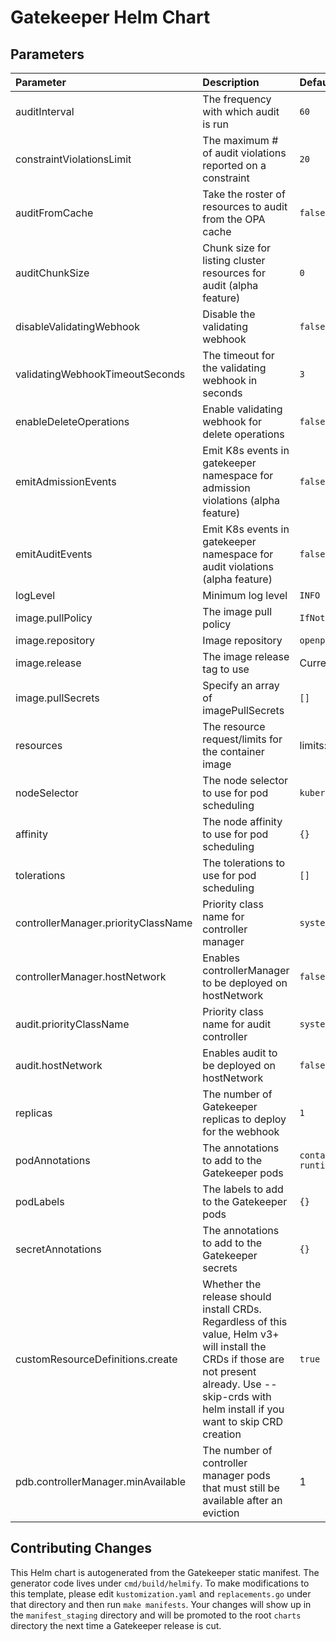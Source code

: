 # Gatekeeper Helm Chart

## Parameters

| Parameter                           | Description                                                                                                                                                                                            | Default                                                                   |
| :---------------------------------- | :----------------------------------------------------------------------------------------------------------------------------------------------------------------------------------------------------- | :------------------------------------------------------------------------ |
| auditInterval                       | The frequency with which audit is run                                                                                                                                                                  | `60`                                                                      |
| constraintViolationsLimit           | The maximum # of audit violations reported on a constraint                                                                                                                                             | `20`                                                                      |
| auditFromCache                      | Take the roster of resources to audit from the OPA cache                                                                                                                                               | `false`                                                                   |
| auditChunkSize                      | Chunk size for listing cluster resources for audit (alpha feature)                                                                                                                                     | `0`                                                                       |
| disableValidatingWebhook            | Disable the validating webhook                                                                                                                                                                         | `false`                                                                   |
| validatingWebhookTimeoutSeconds     | The timeout for the validating webhook in seconds                                                                                                                                                      | `3`                                                                       |
| enableDeleteOperations              | Enable validating webhook for delete operations                                                                                                                                                        | `false`                                                                   |
| emitAdmissionEvents                 | Emit K8s events in gatekeeper namespace for admission violations (alpha feature)                                                                                                                       | `false`                                                                   |
| emitAuditEvents                     | Emit K8s events in gatekeeper namespace for audit violations (alpha feature)                                                                                                                           | `false`                                                                   |
| logLevel                            | Minimum log level                                                                                                                                                                                      | `INFO`                                                                    |
| image.pullPolicy                    | The image pull policy                                                                                                                                                                                  | `IfNotPresent`                                                            |
| image.repository                    | Image repository                                                                                                                                                                                       | `openpolicyagent/gatekeeper`                                              |
| image.release                       | The image release tag to use                                                                                                                                                                           | Current release version: `v3.4.0-beta.0`                                  |
| image.pullSecrets                   | Specify an array of imagePullSecrets                                                                                                                                                                   | `[]`                                                                      |
| resources                           | The resource request/limits for the container image                                                                                                                                                    | limits: 1 CPU, 512Mi, requests: 100mCPU, 256Mi                            |
| nodeSelector                        | The node selector to use for pod scheduling                                                                                                                                                            | `kubernetes.io/os: linux`                                                 |
| affinity                            | The node affinity to use for pod scheduling                                                                                                                                                            | `{}`                                                                      |
| tolerations                         | The tolerations to use for pod scheduling                                                                                                                                                              | `[]`                                                                      |
| controllerManager.priorityClassName | Priority class name for controller manager                                                                                                                                                             | `system-cluster-critical`                                                 |
| controllerManager.hostNetwork       | Enables controllerManager to be deployed on hostNetwork                                                                                                                                                | `false`                                                                   |
| audit.priorityClassName             | Priority class name for audit controller                                                                                                                                                               | `system-cluster-critical`                                                 |
| audit.hostNetwork                   | Enables audit to be deployed on hostNetwork                                                                                                                                                            | `false`                                                                   |
| replicas                            | The number of Gatekeeper replicas to deploy for the webhook                                                                                                                                            | `1`                                                                       |
| podAnnotations                      | The annotations to add to the Gatekeeper pods                                                                                                                                                          | `container.seccomp.security.alpha.kubernetes.io/manager: runtime/default` |
| podLabels                           | The labels to add to the Gatekeeper pods                                                                                                                                                                 | `{}` |
| secretAnnotations                   | The annotations to add to the Gatekeeper secrets                                                                                                                                                       | `{}`                                                                      |
| customResourceDefinitions.create    | Whether the release should install CRDs. Regardless of this value, Helm v3+ will install the CRDs if those are not present already. Use --skip-crds with helm install if you want to skip CRD creation | `true`                                                                    |
| pdb.controllerManager.minAvailable  | The number of controller manager pods that must still be available after an eviction                                                                                                                   | 1                                                                         |

## Contributing Changes

This Helm chart is autogenerated from the Gatekeeper static manifest. The
generator code lives under `cmd/build/helmify`. To make modifications to this
template, please edit `kustomization.yaml` and `replacements.go` under that
directory and then run `make manifests`. Your changes will show up in the
`manifest_staging` directory and will be promoted to the root `charts` directory
the next time a Gatekeeper release is cut.
